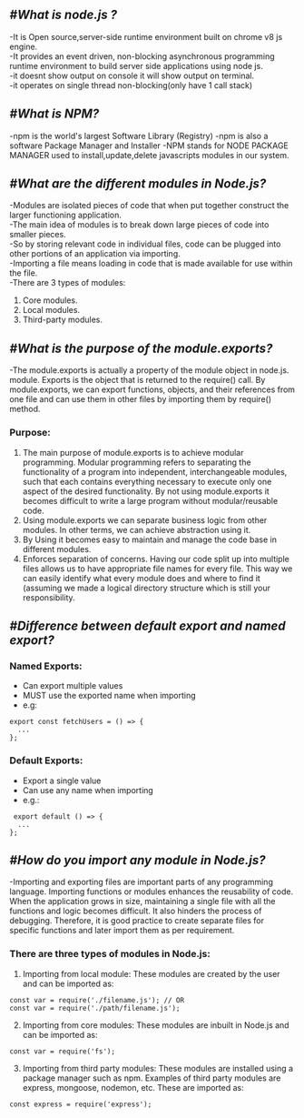 ## ***#What is node.js ?*** 
-It is Open source,server-side runtime environment built on chrome v8 js engine.\
-It provides an event driven, non-blocking asynchronous programming runtime environment to build server side applications using node js.\
-it doesnt show output on console it will show output on terminal.\
-it operates on single thread non-blocking(only have 1 call stack)

## ***#What is NPM?*** 
-npm is the world's largest Software Library (Registry)
-npm is also a software Package Manager and Installer
-NPM stands for NODE PACKAGE MANAGER used to install,update,delete javascripts modules in our system.

## ***#What are the different modules in Node.js?*** 
-Modules are isolated pieces of code that when put together construct the larger functioning application.\
-The main idea of modules is to break down large pieces of code into smaller pieces. \
-So by storing relevant code in individual files, code can be plugged into other portions of an application via importing. \
-Importing a file means loading in code that is made available for use within the file.\
-There are 3 types of modules:
1. Core modules.
2. Local modules.
3. Third-party modules.
## ***#What is the purpose of the module.exports?*** 
-The module.exports is actually a property of the module object in node.js. module. Exports is the object that is returned to the require() call. By module.exports, we can export functions, objects, and their references from one file and can use them in other files by importing them by require() method.
### Purpose:
1. The main purpose of module.exports is to achieve modular programming. Modular programming refers to separating the functionality of a program into independent, interchangeable modules, such that each contains everything necessary to execute only one aspect of the desired functionality. By not using module.exports it becomes difficult to write a large program without modular/reusable code.
2. Using module.exports we can separate business logic from other modules. In other terms, we can achieve abstraction using it.
3. By Using it becomes easy to maintain and manage the code base in different modules.
4. Enforces separation of concerns. Having our code split up into multiple files allows us to have appropriate file names for every file. This way we can easily identify what every module does and where to find it (assuming we made a logical directory structure which is still your responsibility.
## ***#Difference between default export and named export?*** 
### Named Exports:

- Can export multiple values
- MUST use the exported name when importing
- e.g:
```
export const fetchUsers = () => {
  ...
};
```
### Default Exports:

- Export a single value
- Can use any name when importing
- e.g.: 
```
 export default () => {
  ...
};
```
## ***#How do you import any module in Node.js?*** 
-Importing and exporting files are important parts of any programming language. Importing functions or modules enhances the reusability of code. When the application grows in size, maintaining a single file with all the functions and logic becomes difficult. It also hinders the process of debugging. Therefore, it is good practice to create separate files for specific functions and later import them as per requirement.
### There are three types of modules in Node.js:
1. Importing from local module: These modules are created by the user and can be imported as:
```
const var = require('./filename.js'); // OR
const var = require('./path/filename.js');
```
2. Importing from core modules: These modules are inbuilt in Node.js and can be imported as:
```
const var = require('fs');
```
3. Importing from third party modules: These modules are installed using a package manager such as npm. Examples of third party modules are express, mongoose, nodemon, etc. These are imported as:
```
const express = require('express');
```